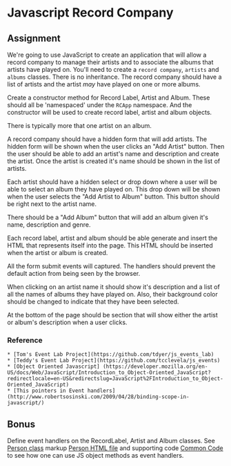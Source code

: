 # Javascript Record Company

## Assignment

We're going to use JavaScript to create an application that will allow
a record company to manage their artists and to associate the albums
that artists have played on. You'll need to create a `record
company`, `artists` and `albums` classes. There is no inheritance.
The record company should have a list of artists and the artist *may*
have played on one or more albums.

Create a constructor method for Record Label, Artist and Album. These
should all be 'namespaced' under the `RCApp` namespace. And the
constructor will be used to create record label, artist and album
objects.

There is typically more that one artist on an album. 

A record company should have a hidden form that will add artists. The
hidden form will be shown when the user clicks an "Add Artist"
button. Then the user should be able to add an artist's name and
description and create the artist. Once the artist is created it's
name should be shown in the list of artists.

Each artist should have a hidden select or drop down where a user will be
able to select an album they have played on. This drop down will be
shown when the user selects the "Add Artist to Album" button. This
button should be right next to the artist name.

There should be a "Add Album" button that will add an album given it's
name, description and genre.

Each record label, artist and album should be able generate and insert the
HTML that represents itself into the page. This HTML should be inserted
when the artist or album is created.

All the form submit events will captured. The handlers should prevent
the default action from being seen by the browser.

When clicking on an artist name it should show it's description and a
list of all the names of albums they have played on. Also, their
background color should be changed to indicate that they have been
selected.

At the bottom of the page should be section that will show either the
artist or album's description when a user clicks.

### Reference
    * [Tom's Event Lab Project](https://github.com/tdyer/js_events_lab)
    * [Teddy's Event Lab Project](https://github.com/tcclevela/js_events)
    * [Object Oriented Javascript] (https://developer.mozilla.org/en-US/docs/Web/JavaScript/Introduction_to_Object-Oriented_JavaScript?redirectlocale=en-US&redirectslug=JavaScript%2FIntroduction_to_Object-Oriented_JavaScript)
    * [This pointers in Event handlers](http://www.robertsosinski.com/2009/04/28/binding-scope-in-javascript/)

## Bonus
Define event handlers on the  RecordLabel, Artist and Album
classes. See
[Person class](https://github.com/tdyer/js_events_lab/blob/master/src/person.js)
 markup
[Person HTML file](https://github.com/tdyer/js_events_lab/blob/master/event_this.html)
and supporting code [Common Code](https://github.com/tdyer/js_events_lab/blob/master/src/common_done.js)
to see how one can use JS object methods as event handlers. 


